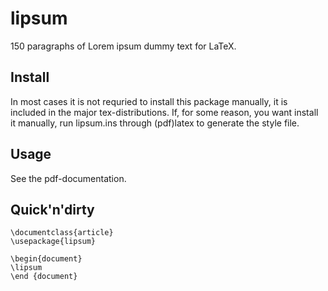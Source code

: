 # lipsum
150 paragraphs of Lorem ipsum dummy text for LaTeX.

## Install
In most cases it is not requried to install this package manually, it is included in the major tex-distributions. If, for some reason, you want install it manually, run lipsum.ins through (pdf)latex to generate the style file. 

## Usage

See the pdf-documentation.

## Quick'n'dirty
```
\documentclass{article}
\usepackage{lipsum}

\begin{document}
\lipsum
\end {document}
```
